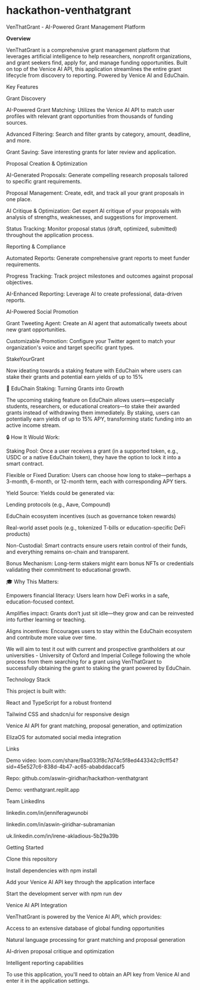 # hackathon-venthatgrant

VenThatGrant - AI-Powered Grant Management Platform

<b>Overview</b>

VenThatGrant is a comprehensive grant management platform that leverages artificial intelligence to help researchers, nonprofit organizations, and grant seekers find, apply for, and manage funding opportunities. Built on top of the Venice AI API, this application streamlines the entire grant lifecycle from discovery to reporting. Powered by Venice AI and EduChain.

Key Features



Grant Discovery





AI-Powered Grant Matching: Utilizes the Venice AI API to match user profiles with relevant grant opportunities from thousands of funding sources.



Advanced Filtering: Search and filter grants by category, amount, deadline, and more.



Grant Saving: Save interesting grants for later review and application.



Proposal Creation & Optimization





AI-Generated Proposals: Generate compelling research proposals tailored to specific grant requirements.



Proposal Management: Create, edit, and track all your grant proposals in one place.



AI Critique & Optimization: Get expert AI critique of your proposals with analysis of strengths, weaknesses, and suggestions for improvement.



Status Tracking: Monitor proposal status (draft, optimized, submitted) throughout the application process.



Reporting & Compliance





Automated Reports: Generate comprehensive grant reports to meet funder requirements.



Progress Tracking: Track project milestones and outcomes against proposal objectives.



AI-Enhanced Reporting: Leverage AI to create professional, data-driven reports.



AI-Powered Social Promotion





Grant Tweeting Agent: Create an AI agent that automatically tweets about new grant opportunities.



Customizable Promotion: Configure your Twitter agent to match your organization's voice and target specific grant types.



StakeYourGrant

Now ideating towards a staking feature with EduChain where users can stake their grants and potential earn yields of up to 15%

🧠 EduChain Staking: Turning Grants into Growth

The upcoming staking feature on EduChain allows users—especially students, researchers, or educational creators—to stake their awarded grants instead of withdrawing them immediately. By staking, users can potentially earn yields of up to 15% APY, transforming static funding into an active income stream.



🔒 How It Would Work:





Staking Pool: Once a user receives a grant (in a supported token, e.g., USDC or a native EduChain token), they have the option to lock it into a smart contract.



Flexible or Fixed Duration: Users can choose how long to stake—perhaps a 3-month, 6-month, or 12-month term, each with corresponding APY tiers.



Yield Source: Yields could be generated via:





Lending protocols (e.g., Aave, Compound)



EduChain ecosystem incentives (such as governance token rewards)



Real-world asset pools (e.g., tokenized T-bills or education-specific DeFi products)



Non-Custodial: Smart contracts ensure users retain control of their funds, and everything remains on-chain and transparent.



Bonus Mechanism: Long-term stakers might earn bonus NFTs or credentials validating their commitment to educational growth.



🎓 Why This Matters:





Empowers financial literacy: Users learn how DeFi works in a safe, education-focused context.



Amplifies impact: Grants don’t just sit idle—they grow and can be reinvested into further learning or teaching.



Aligns incentives: Encourages users to stay within the EduChain ecosystem and contribute more value over time.

We will aim to test it out with current and prospective grantholders at our universities - University of Oxford and Imperial College following the whole process from them searching for a grant using VenThatGrant to successfully obtaining the grant to staking the grant powered by EduChain.

Technology Stack

This project is built with:





React and TypeScript for a robust frontend



Tailwind CSS and shadcn/ui for responsive design



Venice AI API for grant matching, proposal generation, and optimization



ElizaOS for automated social media integration



Links

Demo video: loom.com/share/9aa033f8c7d74c5f8ed443342c9cff54?sid=45e527c6-838d-4b47-ac65-ababddaccaf5

Repo: github.com/aswin-giridhar/hackathon-venthatgrant

Demo: venthatgrant.replit.app



Team LinkedIns

linkedin.com/in/jenniferagwunobi

linkedin.com/in/aswin-giridhar-subramanian

uk.linkedin.com/in/irene-akladious-5b29a39b



Getting Started





Clone this repository



Install dependencies with npm install



Add your Venice AI API key through the application interface



Start the development server with npm run dev

Venice AI API Integration

VenThatGrant is powered by the Venice AI API, which provides:





Access to an extensive database of global funding opportunities



Natural language processing for grant matching and proposal generation



AI-driven proposal critique and optimization



Intelligent reporting capabilities

To use this application, you'll need to obtain an API key from Venice AI and enter it in the application settings.
